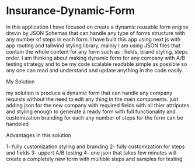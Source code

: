 # Insurance-Dynamic-Form

In this application I have focused on create a dynamic reusable form engine drevin by JSON Schemas that can handle any type of forms structure with any number of steps in each form. I have built this app using next js with app routing and tailwind styling library, mainly I am using JSON files that contain the whole content for any form such as : fields, brand styling, steps order. I am thinking about making dynamic form for any company with A/B testing strategy and to be my code scalable readable simple as possible so any one can read and understand and update anything in the code easily. 

My Solution 

my solution is produce a dynamic form that can handle any company requists without the need to edit any thing in the main components.
just adding json for the new company with required fields with all thier attriputes and styling enough to generate a ready form with full functionality and customization branding for each
any number of steps for the form can be handeled 


Advantages in this solution

1- fully customization styling and branding 
2- fully customization for steps and fields 
3- upport A/B testing
4- one json that takes few minutes will create a completely new form with multible steps and samples for testing

